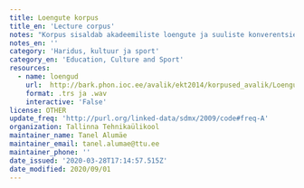 ```yaml
---
title: Loengute korpus
title_en: 'Lecture corpus'
notes: "Korpus sisaldab akadeemiliste loengute ja suuliste konverentsiettekannete salvestisi.\r\nMaht\r\n4,6 Gb\r\n41 Tundi\r\nTegeliku kõne kestus\r\n40 Tundi\r\nAudio kestus\r\n41 Tundi\r\nIsikute andmed\r\nVanusevahemiku alamraja: 25\r\nVanusevahemiku ülemine raja: 60\r\nOsalejate arv: 80\r\nOsalejate vanus: Adult"
notes_en: ''
category: 'Haridus, kultuur ja sport'
category_en: 'Education, Culture and Sport'
resources:
  - name: loengud
    url:  http://bark.phon.ioc.ee/avalik/ekt2014/korpused_avalik/Loengusalvestused/Transkribeeritud/
    format: .trs ja .wav
    interactive: 'False'
license: OTHER
update_freq: 'http://purl.org/linked-data/sdmx/2009/code#freq-A'
organization: Tallinna Tehnikaülikool
maintainer_name: Tanel Alumäe
maintainer_email: tanel.alumae@ttu.ee
maintainer_phone: ''
date_issued: '2020-03-28T17:14:57.515Z'
date_modified: 2020/09/01
---
```


